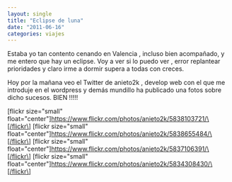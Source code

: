 ```yaml
---
layout: single
title: "Eclipse de luna"
date: "2011-06-16"
categories: viajes
---
```


Estaba yo tan contento cenando en Valencia , incluso bien acompañado, y me entero que hay un eclipse. Voy a ver si lo puedo ver , error replantear prioridades y claro irme a dormir supera a todas con creces.

Hoy por la mañana veo el Twitter de anieto2k , develop web con el que me introduje en el wordpress y demás mundillo ha publicado una fotos sobre dicho sucesos. BIEN !!!!!

\[flickr size="small" float="center"\]https://www.flickr.com/photos/anieto2k/5838103721/\[/flickr\] \[flickr size="small" float="center"\]https://www.flickr.com/photos/anieto2k/5838655484/\[/flickr\] \[flickr size="small" float="center"\]https://www.flickr.com/photos/anieto2k/5837106391/\[/flickr\] \[flickr size="small" float="center"\]https://www.flickr.com/photos/anieto2k/5834308430/\[/flickr\]
